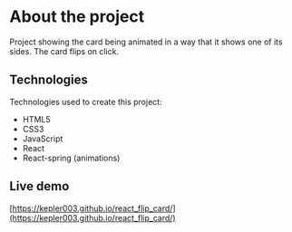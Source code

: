 # About the project

Project showing the card being animated in a way that it shows one of its sides. The card flips on click.

## Technologies

Technologies used to create this project:
- HTML5
- CSS3
- JavaScript
- React
- React-spring (animations)

## Live demo
[https://kepler003.github.io/react_flip_card/](https://kepler003.github.io/react_flip_card/)
